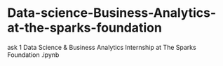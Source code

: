 # Data-science-Business-Analytics-at-the-sparks-foundation
ask 1 Data Science &amp; Business Analytics Internship at The Sparks Foundation .ipynb
